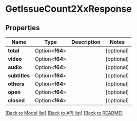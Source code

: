 # GetIssueCount2XxResponse

## Properties

Name | Type | Description | Notes
------------ | ------------- | ------------- | -------------
**total** | Option<**f64**> |  | [optional]
**video** | Option<**f64**> |  | [optional]
**audio** | Option<**f64**> |  | [optional]
**subtitles** | Option<**f64**> |  | [optional]
**others** | Option<**f64**> |  | [optional]
**open** | Option<**f64**> |  | [optional]
**closed** | Option<**f64**> |  | [optional]

[[Back to Model list]](../README.md#documentation-for-models) [[Back to API list]](../README.md#documentation-for-api-endpoints) [[Back to README]](../README.md)


